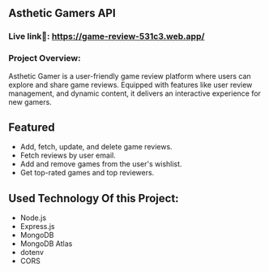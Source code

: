 
## Asthetic Gamers API

 



### Live link🔗: https://game-review-531c3.web.app/



### Project Overview:
Asthetic Gamer is a user-friendly game review platform where users can explore and share game reviews. Equipped with features like user review management, and dynamic content, it delivers an  interactive experience for new gamers.

## Featured 
- Add, fetch, update, and delete game reviews.
- Fetch reviews by user email.
- Add and remove games from the user's wishlist.
- Get top-rated games and top reviewers.



## Used Technology Of this Project:


- Node.js
- Express.js 
- MongoDB
- MongoDB Atlas
- dotenv 
- CORS 


